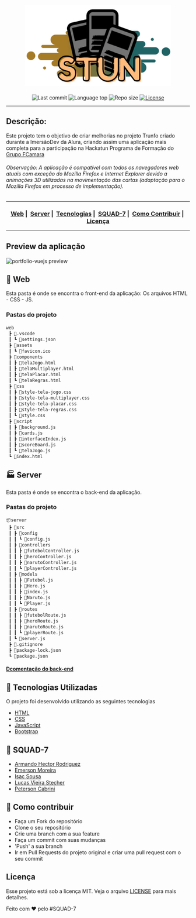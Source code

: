 <h2 align="center"><img src="doc/STUN.png" width="400"></h2>

<p align="center">
    <img alt="Last commit" src="https://img.shields.io/github/last-commit/lucasstecher/STUN"/>
  <img alt="Language top" src="https://img.shields.io/github/languages/top/lucasstecher/STUN"/>
  <img alt="Repo size" src="https://img.shields.io/github/repo-size/lucasstecher/STUN"/>
  <a href="LICENSE">
    <img alt="License" src="https://img.shields.io/badge/license-MIT-%23F8952D">
  </a>
</p>

---

## Descrição:

<p>Este projeto tem o objetivo de criar melhorias no projeto Trunfo criado durante a ImersãoDev da Alura, criando assim uma aplicação mais completa para a participação na Hackatun Programa de Formação do <a href="https://www.fcamara.com.br/">Grupo FCamara</a></p>

###### Observação: A aplicação é compatível com todos os navegadores web atuais com exceção do Mozilla Firefox e Internet Explorer devido a animações 3D utilizadas na movimentação das cartas (adaptação para o Mozilla Firefox em processo de implementação).

---

<h3 align="center">
  <a href="#pencil-web">Web</a>&nbsp;|&nbsp;
  <a href="#factory-server">Server</a>&nbsp;|&nbsp;
  <a href="#rocket-tecnologias-utilizadas">Tecnologias</a>&nbsp;|&nbsp;
  <a href="#construction_worker-squad-7">SQUAD-7</a>&nbsp;|&nbsp;
  <a href="#link-como-contribuir">Como Contribuir</a>&nbsp;|&nbsp;
  <a href="#licença">Licença</a>
</h3>

---

## Preview da aplicação

<img align="center" src="doc/STUN-Inicio.gif" alt="portfolio-vuejs preview" width="1200"></img>

## :pencil: Web

Esta pasta é onde se encontra o front-end da aplicação: Os arquivos HTML - CSS - JS.

### Pastas do projeto

```
web
 ┣ 📂.vscode
 ┃ ┗ 📜settings.json
 ┣ 📂assets
 ┃ ┗ 📜favicon.ico
 ┣ 📂components
 ┃ ┣ 📜telaJogo.html
 ┃ ┣ 📜telaMultiplayer.html
 ┃ ┣ 📜telaPlacar.html
 ┃ ┗ 📜telaRegras.html
 ┣ 📂css
 ┃ ┣ 📜style-tela-jogo.css
 ┃ ┣ 📜style-tela-multiplayer.css
 ┃ ┣ 📜style-tela-placar.css
 ┃ ┣ 📜style-tela-regras.css
 ┃ ┗ 📜style.css
 ┣ 📂script
 ┃ ┣ 📜background.js
 ┃ ┣ 📜cards.js
 ┃ ┣ 📜interfaceIndex.js
 ┃ ┣ 📜scoreBoard.js
 ┃ ┗ 📜telaJogo.js
 ┗ 📜index.html
```

## :factory: Server

Esta pasta é onde se encontra o back-end da aplicação.

### Pastas do projeto

```
📦server
 ┣ 📂src
 ┃ ┣ 📂config
 ┃ ┃ ┗ 📜config.js
 ┃ ┣ 📂controllers
 ┃ ┃ ┣ 📜futebolController.js
 ┃ ┃ ┣ 📜heroController.js
 ┃ ┃ ┣ 📜narutoController.js
 ┃ ┃ ┗ 📜playerController.js
 ┃ ┣ 📂models
 ┃ ┃ ┣ 📜Futebol.js
 ┃ ┃ ┣ 📜Hero.js
 ┃ ┃ ┣ 📜index.js
 ┃ ┃ ┣ 📜Naruto.js
 ┃ ┃ ┗ 📜Player.js
 ┃ ┣ 📂routes
 ┃ ┃ ┣ 📜futebolRoute.js
 ┃ ┃ ┣ 📜heroRoute.js
 ┃ ┃ ┣ 📜narutoRoute.js
 ┃ ┃ ┗ 📜playerRoute.js
 ┃ ┗ 📜server.js
 ┣ 📜.gitignore
 ┣ 📜package-lock.json
 ┗ 📜package.json
```

#### [Dcomentação do back-end](server/README.md)

## :rocket: Tecnologias Utilizadas

O projeto foi desenvolvido utilizando as seguintes tecnologias

- [HTML](https://developer.mozilla.org/pt-BR/docs/Web/HTML)
- [CSS](https://developer.mozilla.org/pt-BR/docs/Web/CSS)
- [JavaScript](https://developer.mozilla.org/pt-BR/docs/Web/JavaScript)
- [Bootstrap](https://getbootstrap.com/)

## :construction_worker: SQUAD-7

- [Armando Hector Rodriguez](https://github.com/armandoH99)
- [Emerson Moreira](https://github.com/eemr3)
- [Isac Sousa](https://github.com/meIsacSousa)
- [Lucas Vieira Stecher](https://github.com/lucasstecher)
- [Peterson Cabrini](https://github.com/petersoncabrini)

## :link: Como contribuir

- Faça um Fork do repositório
- Clone o seu repositório
- Crie uma branch com a sua feature
- Faça um commit com suas mudanças
- 'Push' a sua branch
- Ir em Pull Requests do projeto original e criar uma pull request com o seu commit

## Licença

Esse projeto está sob a licença MIT. Veja o arquivo [LICENSE](LICENSE) para mais detalhes.

Feito com ❤️ pelo #SQUAD-7
